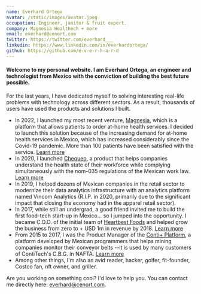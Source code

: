 ```yaml
---
name: Everhard Ortega
avatar: /static/images/avatar.jpeg
occupation: Engineer, janitor & fruit expert.
company: Magnesia Healthech + more
email: everhard@cenort.com
twitter: https://twitter.com/everhard___
linkedin: https://www.linkedin.com/in/everhardortega/
github: https://github.com/e-v-e-r-h-a-r-d
---
```


#### Welcome to my personal website. I am Everhard Ortega, an engineer and technologist from Mexico with the conviction of building the best future possible. 

For the last years, I have dedicated myself to solving interesting real-life problems with technology across different sectors. As a result, thousands of users have used the products and solutions I built.  

* In 2022, I launched my most recent venture, [Magnesia](https://magnesia.mx), which is a platform that allows patients to order at-home health services. I decided to launch this solution because of the increasing demand for at-home health services in Mexico, which has increased considerably since the Covid-19 pandemic. More than 100 patients have been satisfied with the service. [Learn more](/blog/magnesia-healthtech)
* In 2020, I launched [Chequeo](https://chequeo.mx), a product that helps companies understand the health state of their workforce while complying simultaneously with the nom-035 regulations of the Mexican work law. [Learn more](/blog/chequeo)
* In 2019, I helped dozens of Mexican companies in the retail sector to modernize their data analytics infrastructure with an analytics platform named Vincom Analytics (R.I.P. in 2020, primarily due to the significant impact that closing the economy had in the apparel retail sector). 
* In 2017, while still an undergrad, a good friend invited me to build the first food-tech start-up in Mexico... so I jumped into the opportunity. I became C.O.O. of the initial team of [Heartbest Foods](https://www.heartbest.com.mx/) and helped grow the business from zero to + USD 1m in revenue by 2018. [Learn more](/blog/heartbest)
* From 2015 to 2017, I was the Product Manager of the [Conti+ Platform](https://contiplus.net/landing-index), a platform developed by Mexican programmers that helps mining companies monitor their conveyor belts --it is used by many customers of ContiTech's C.B.G. in NAFTA. [Learn more](/blog/contiplus)
* Among other things, I'm also an avid reader, hacker, golfer, fit-founder, Costco fan, nft owner, and griller.

Are you working on something cool? I'd love to help you. You can contact me directly here: everhard@cenort.com.
